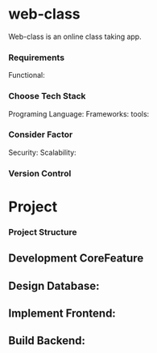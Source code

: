# web-class
Web-class is an online class taking app.

### Requirements
Functional: 

### Choose Tech Stack
Programing Language:
Frameworks:
tools:

### Consider Factor
Security:
Scalability:


### Version Control


# Project
### Project Structure


## Development CoreFeature


## Design Database:

## Implement Frontend:

## Build Backend:


